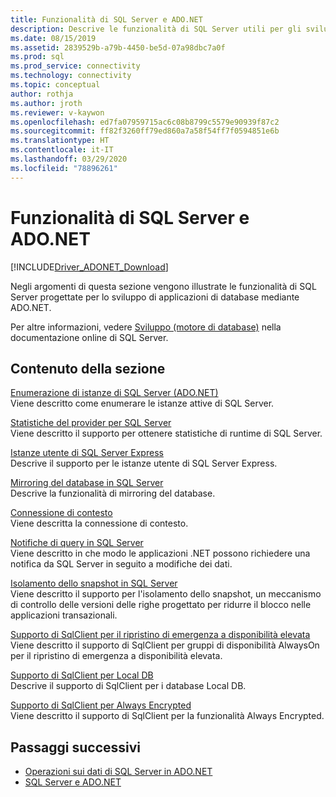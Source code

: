 ```yaml
---
title: Funzionalità di SQL Server e ADO.NET
description: Descrive le funzionalità di SQL Server utili per gli sviluppatori di applicazioni ADO.NET.
ms.date: 08/15/2019
ms.assetid: 2839529b-a79b-4450-be5d-07a98dbc7a0f
ms.prod: sql
ms.prod_service: connectivity
ms.technology: connectivity
ms.topic: conceptual
author: rothja
ms.author: jroth
ms.reviewer: v-kaywon
ms.openlocfilehash: ed7fa07959715ac6c08b8799c5579e90939f87c2
ms.sourcegitcommit: ff82f3260ff79ed860a7a58f54ff7f0594851e6b
ms.translationtype: HT
ms.contentlocale: it-IT
ms.lasthandoff: 03/29/2020
ms.locfileid: "78896261"
---
```

# <a name="sql-server-features-and-adonet"></a>Funzionalità di SQL Server e ADO.NET

[!INCLUDE[Driver_ADONET_Download](../../../includes/driver_adonet_download.md)]

Negli argomenti di questa sezione vengono illustrate le funzionalità di SQL Server progettate per lo sviluppo di applicazioni di database mediante ADO.NET.  
  
Per altre informazioni, vedere [Sviluppo (motore di database)](https://go.microsoft.com/fwlink/?LinkId=115245) nella documentazione online di SQL Server.
  
## <a name="in-this-section"></a>Contenuto della sezione  
[Enumerazione di istanze di SQL Server (ADO.NET)](enumerate-instances-sql-server.md)  
Viene descritto come enumerare le istanze attive di SQL Server.  
  
[Statistiche del provider per SQL Server](provider-statistics-sql-server.md)  
Viene descritto il supporto per ottenere statistiche di runtime di SQL Server.  
  
[Istanze utente di SQL Server Express](sql-server-express-user-instances.md)  
Descrive il supporto per le istanze utente di SQL Server Express.  
  
[Mirroring del database in SQL Server](database-mirroring-sql-server.md)  
Descrive la funzionalità di mirroring del database.  

[Connessione di contesto](context-connection.md)  
Viene descritta la connessione di contesto.  
  
[Notifiche di query in SQL Server](query-notifications-sql-server.md)  
Viene descritto in che modo le applicazioni .NET possono richiedere una notifica da SQL Server in seguito a modifiche dei dati.  
  
[Isolamento dello snapshot in SQL Server](snapshot-isolation-sql-server.md)  
Viene descritto il supporto per l'isolamento dello snapshot, un meccanismo di controllo delle versioni delle righe progettato per ridurre il blocco nelle applicazioni transazionali.  
  
[Supporto di SqlClient per il ripristino di emergenza a disponibilità elevata](sqlclient-support-high-availability-disaster-recovery.md)  
Viene descritto il supporto di SqlClient per gruppi di disponibilità AlwaysOn per il ripristino di emergenza a disponibilità elevata.  
  
[Supporto di SqlClient per Local DB](sqlclient-support-localdb.md)  
Descrive il supporto di SqlClient per i database Local DB.

[Supporto di SqlClient per Always Encrypted](sqlclient-support-always-encrypted.md)  
Viene descritto il supporto di SqlClient per la funzionalità Always Encrypted.

## <a name="next-steps"></a>Passaggi successivi
- [Operazioni sui dati di SQL Server in ADO.NET](sql-server-data-operations.md)
- [SQL Server e ADO.NET](index.md)
